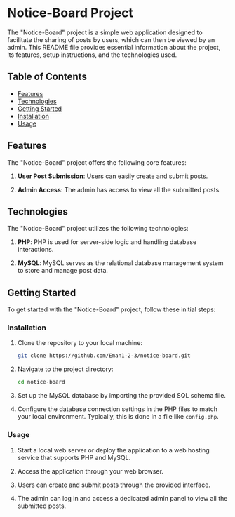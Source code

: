 # Notice-Board Project

The "Notice-Board" project is a simple web application designed to facilitate the sharing of posts by users, which can then be viewed by an admin. This README file provides essential information about the project, its features, setup instructions, and the technologies used.

## Table of Contents

- [Features](#features)
- [Technologies](#technologies)
- [Getting Started](#getting-started)
- [Installation](#installation)
- [Usage](#usage)

## Features

The "Notice-Board" project offers the following core features:

1. **User Post Submission**: Users can easily create and submit posts.

2. **Admin Access**: The admin has access to view all the submitted posts.

## Technologies

The "Notice-Board" project utilizes the following technologies:

1. **PHP**: PHP is used for server-side logic and handling database interactions.

2. **MySQL**: MySQL serves as the relational database management system to store and manage post data.

## Getting Started

To get started with the "Notice-Board" project, follow these initial steps:

### Installation

1. Clone the repository to your local machine:

   ```bash
   git clone https://github.com/Eman1-2-3/notice-board.git
   ```

2. Navigate to the project directory:

   ```bash
   cd notice-board
   ```

3. Set up the MySQL database by importing the provided SQL schema file.

4. Configure the database connection settings in the PHP files to match your local environment. Typically, this is done in a file like `config.php`.

### Usage

1. Start a local web server or deploy the application to a web hosting service that supports PHP and MySQL.

2. Access the application through your web browser.

3. Users can create and submit posts through the provided interface.

4. The admin can log in and access a dedicated admin panel to view all the submitted posts.


